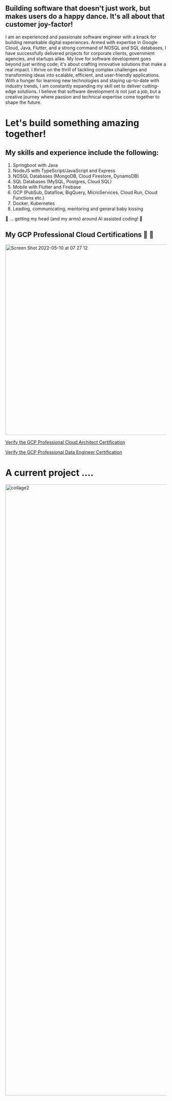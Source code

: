 
## Building software that doesn't just work, but makes users do a happy dance. It's all about that customer joy-factor!

I am an experienced and passionate software engineer with a knack for building remarkable digital experiences. Armed with expertise in Google Cloud, Java, Flutter, and a strong command of NOSQL and SQL databases, I have successfully delivered projects for corporate clients, government agencies, and startups alike. My love for software development goes beyond just writing code; it's about crafting innovative solutions that make a real impact. I thrive on the thrill of tackling complex challenges and transforming ideas into scalable, efficient, and user-friendly applications. With a hunger for learning new technologies and staying up-to-date with industry trends, I am constantly expanding my skill set to deliver cutting-edge solutions. I believe that software development is not just a job, but a creative journey where passion and technical expertise come together to shape the future. 

# Let's build something amazing together!

## My skills and experience include the following:
1. Springboot with Java
2. NodeJS with TypeScript/JavaScript and Express
3. NOSQL Databases (MongoDB, Cloud Firestore, DynamoDB)
4. SQL Databases (MySQL, Postgres, Cloud SQL)
5. Mobile with Flutter and Firebase
6. GCP (PubSub, Dataflow, BigQuery, MicroServices, Cloud Run, Cloud Functions etc.)
7. Docker, Kubernetes
8. Leading, communicating, mentoring and general baby kissing

🍎 ... getting my head (and my arms) around AI assisted coding! 🍎

## My GCP Professional Cloud Certifications 👋 👋

<img width="594" alt="Screen Shot 2022-05-10 at 07 27 12" src="https://user-images.githubusercontent.com/343710/167548728-eb8ebb52-04dc-42ef-9a10-febee82cb705.png">

[Verify the GCP Professional Cloud Architect Certification](https://www.credential.net/639a436a-58dd-4f27-8720-31bd79836c93?key=449eefa5bc8a3bb4cb29c8cba04acfa62d698b52f7afcbe2209fbdb31f4b3df3)

[Verify the GCP Professional Data Engineer Certification](https://www.credential.net/5e605a5b-4b1c-4380-8024-deb34f975f86?key=6714f2885cf5bd5d43f2779db3e99d80c5db226942292c9392489a702e9664dd#gs.101v3ak)
# A current project ....
<img width="1906" alt="collage2" src="https://github.com/malengatiger/malengatiger/assets/343710/be34e0ec-c5da-4e80-8937-f7c072b580e1">
